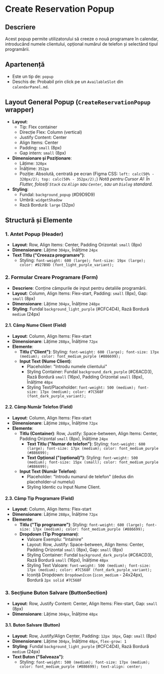 # Create Reservation Popup

## Descriere
Acest popup permite utilizatorului să creeze o nouă programare în calendar, introducând numele clientului, opțional numărul de telefon și selectând tipul programării.

## Apartenență
- Este un tip de: `popup`
- Deschis de: Probabil prin click pe un `AvailableSlot` din `calendarPanel.md`.

## Layout General Popup (`CreateReservationPopup` wrapper)
- **Layout**:
    - Tip: Flex container
    - Direcție Flex: Column (vertical)
    - Justify Content: Center
    - Align Items: Center
    - Padding: `small` (8px)
    - Gap intern: `small` (8px)
- **Dimensionare și Poziționare**:
    - Lățime: `320px`
    - Înălțime: `352px`
    - Poziție: Absolută, centrată pe ecran (Figma CSS: `left: calc(50% - 320px/2); top: calc(50% - 352px/2);`)
      *Notă pentru Cursor AI: În Flutter, folosiți `Stack` cu `Align` sau `Center`, sau un `Dialog` standard.*
- **Styling**:
    - Fundal: `background_popup` (#D9D9D9)
    - Umbră: `widgetShadow`
    - Rază Bordură: `large` (32px)

## Structură și Elemente

### 1. Antet Popup (Header)
- **Layout**: Row, Align Items: Center, Padding Orizontal: `small` (8px)
- **Dimensionare**: Lățime `304px`, Înălțime `24px`
- **Text Titlu ("Creeaza programare")**:
    - Styling: `font-weight: 600 (large); font-size: 19px (large); color: #927B9D (font_light_purple_variant);`

### 2. Formular Creare Programare (Form)
- **Descriere**: Conține câmpurile de input pentru detaliile programării.
- **Layout**: Column, Align Items: Flex-start, Padding: `small` (8px), Gap: `small` (8px)
- **Dimensionare**: Lățime `304px`, Înălțime `248px`
- **Styling**: Fundal `background_light_purple` (#CFC4D4), Rază Bordură `medium` (24px)

#### 2.1. Câmp Nume Client (Field)
- **Layout**: Column, Align Items: Flex-start
- **Dimensionare**: Lățime `288px`, Înălțime `72px`
- **Elemente**:
    - **Titlu ("Client")**: Styling: `font-weight: 600 (large); font-size: 17px (medium); color: font_medium_purple (#886699);`
    - **Input Text (Nume Client)**:
        - Placeholder: "Introdu numele clientului"
        - Styling Container: Fundal `background_dark_purple` (#C6ACD3), Rază Bordură `small` (16px), Padding Orizontal `small` (8px), Înălțime `48px`
        - Styling Text/Placeholder: `font-weight: 500 (medium); font-size: 17px (medium); color: #7C568F (font_dark_purple_variant);`

#### 2.2. Câmp Număr Telefon (Field)
- **Layout**: Column, Align Items: Flex-start
- **Dimensionare**: Lățime `288px`, Înălțime `72px`
- **Elemente**:
    - **Titlu (Container)**: Row, Justify: Space-between, Align Items: Center, Padding Orizontal `small` (8px), Înălțime `24px`
        - **Text Titlu ("Numar de telefon")**: Styling: `font-weight: 600 (large); font-size: 17px (medium); color: font_medium_purple (#886699);`
        - **Text Opțional ("(optional)")**: Styling: `font-weight: 500 (medium); font-size: 15px (small); color: font_medium_purple (#886699);`
    - **Input Text (Număr Telefon)**:
        - Placeholder: "Introdu numarul de telefon" (dedus din placeholder-ul numelui)
        - Styling Identic cu Input Nume Client.

#### 2.3. Câmp Tip Programare (Field)
- **Layout**: Column, Align Items: Flex-start
- **Dimensionare**: Lățime `288px`, Înălțime `72px`
- **Elemente**:
    - **Titlu ("Tip programare")**: Styling: `font-weight: 600 (large); font-size: 17px (medium); color: font_medium_purple (#886699);`
    - **Dropdown (Tip Programare)**:
        - Valoare Exemplu: "Intalnire"
        - Layout: Row, Justify: Space-between, Align Items: Center, Padding Orizontal `small` (8px), Gap: `small` (8px)
        - Styling Container: Fundal `background_dark_purple` (#C6ACD3), Rază Bordură `small` (16px), Înălțime `48px`
        - Styling Text Valoare: `font-weight: 500 (medium); font-size: 17px (medium); color: #7C568F (font_dark_purple_variant);`
        - Iconiță Dropdown: `DropdownIcon` (`icon_medium` - 24x24px), Bordură `2px solid #7C568F`

### 3. Secțiune Buton Salvare (ButtonSection)
- **Layout**: Row, Justify Content: Center, Align Items: Flex-start, Gap: `small` (8px)
- **Dimensionare**: Lățime `304px`, Înălțime `48px`

#### 3.1. Buton Salvare (Button)
- **Layout**: Row, Justify/Align Center, Padding: `12px 16px`, Gap: `small` (8px)
- **Dimensionare**: Lățime `304px`, Înălțime `48px`, `flex-grow: 1`
- **Styling**: Fundal `background_light_purple` (#CFC4D4), Rază Bordură `medium` (24px)
- **Text Buton ("Salveaza")**:
    - Styling: `font-weight: 500 (medium); font-size: 17px (medium); color: font_medium_purple (#886699); text-align: center;`